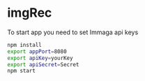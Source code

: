 # imgRec
To start app you need to set Immaga api keys

```sh
npm install
export appPort=8080
export apiKey=yourKey
export apiSecret=Secret
npm start

```